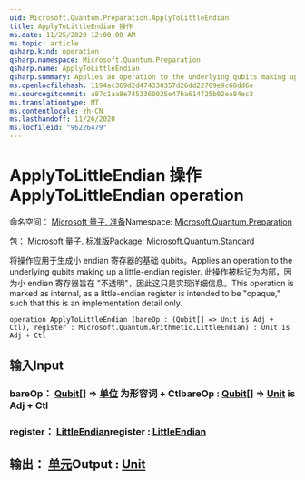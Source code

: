 ```yaml
---
uid: Microsoft.Quantum.Preparation.ApplyToLittleEndian
title: ApplyToLittleEndian 操作
ms.date: 11/25/2020 12:00:00 AM
ms.topic: article
qsharp.kind: operation
qsharp.namespace: Microsoft.Quantum.Preparation
qsharp.name: ApplyToLittleEndian
qsharp.summary: Applies an operation to the underlying qubits making up a little-endian register. This operation is marked as internal, as a little-endian register is intended to be "opaque," such that this is an implementation detail only.
ms.openlocfilehash: 1194ac369d2d474330357d26dd22709e9c68dd6e
ms.sourcegitcommit: a87c1aa8e7453360025e47ba614f25b02ea84ec3
ms.translationtype: MT
ms.contentlocale: zh-CN
ms.lasthandoff: 11/26/2020
ms.locfileid: "96226479"
---
```

# <a name="applytolittleendian-operation"></a><span data-ttu-id="8cce7-102">ApplyToLittleEndian 操作</span><span class="sxs-lookup"><span data-stu-id="8cce7-102">ApplyToLittleEndian operation</span></span>

<span data-ttu-id="8cce7-103">命名空间： [Microsoft 量子. 准备](xref:Microsoft.Quantum.Preparation)</span><span class="sxs-lookup"><span data-stu-id="8cce7-103">Namespace: [Microsoft.Quantum.Preparation](xref:Microsoft.Quantum.Preparation)</span></span>

<span data-ttu-id="8cce7-104">包： [Microsoft 量子. 标准版](https://nuget.org/packages/Microsoft.Quantum.Standard)</span><span class="sxs-lookup"><span data-stu-id="8cce7-104">Package: [Microsoft.Quantum.Standard](https://nuget.org/packages/Microsoft.Quantum.Standard)</span></span>


<span data-ttu-id="8cce7-105">将操作应用于生成小 endian 寄存器的基础 qubits。</span><span class="sxs-lookup"><span data-stu-id="8cce7-105">Applies an operation to the underlying qubits making up a little-endian register.</span></span> <span data-ttu-id="8cce7-106">此操作被标记为内部，因为小 endian 寄存器旨在 "不透明"，因此这只是实现详细信息。</span><span class="sxs-lookup"><span data-stu-id="8cce7-106">This operation is marked as internal, as a little-endian register is intended to be "opaque," such that this is an implementation detail only.</span></span>

```qsharp
operation ApplyToLittleEndian (bareOp : (Qubit[] => Unit is Adj + Ctl), register : Microsoft.Quantum.Arithmetic.LittleEndian) : Unit is Adj + Ctl
```


## <a name="input"></a><span data-ttu-id="8cce7-107">输入</span><span class="sxs-lookup"><span data-stu-id="8cce7-107">Input</span></span>

### <a name="bareop--qubit--unit--is-adj--ctl"></a><span data-ttu-id="8cce7-108">bareOp： [Qubit](xref:microsoft.quantum.lang-ref.qubit)[] => [单位](xref:microsoft.quantum.lang-ref.unit)  为形容词 + Ctl</span><span class="sxs-lookup"><span data-stu-id="8cce7-108">bareOp : [Qubit](xref:microsoft.quantum.lang-ref.qubit)[] => [Unit](xref:microsoft.quantum.lang-ref.unit)  is Adj + Ctl</span></span>




### <a name="register--littleendian"></a><span data-ttu-id="8cce7-109">register： [LittleEndian](xref:Microsoft.Quantum.Arithmetic.LittleEndian)</span><span class="sxs-lookup"><span data-stu-id="8cce7-109">register : [LittleEndian](xref:Microsoft.Quantum.Arithmetic.LittleEndian)</span></span>





## <a name="output--unit"></a><span data-ttu-id="8cce7-110">输出： [单元](xref:microsoft.quantum.lang-ref.unit)</span><span class="sxs-lookup"><span data-stu-id="8cce7-110">Output : [Unit](xref:microsoft.quantum.lang-ref.unit)</span></span>

